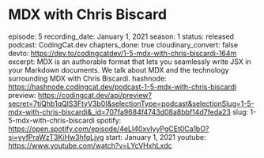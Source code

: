 # MDX with Chris Biscard

episode: 5
recording_date: January 1, 2021
season: 1
status: released
podcast: CodingCat.dev
chapters_done: true
cloudinary_convert: false
devto: https://dev.to/codingcatdev/1-5-mdx-with-chris-biscardi-164m
excerpt: MDX is an authorable format that lets you seamlessly write JSX in your Markdown documents. We talk about MDX and the technology surrounding MDX with Chris Biscardi.
hashnode: https://hashnode.codingcat.dev/podcast-1-5-mdx-with-chris-biscardi
preview: https://codingcat.dev/api/preview?secret=7tjQhb1qQlS3FtyV3b0I&selectionType=podcast&selectionSlug=1-5-mdx-with-chris-biscardi&_id=707fa9684f4743d08a8bbf14d7feda23
slug: 1-5-mdx-with-chris-biscardi
spotify: https://open.spotify.com/episode/4eLI40xvIyyPgCEt0Ca1bO?si=yyfPraWzT3KiHw3hfqLjvg
start: January 1, 2021
youtube: https://www.youtube.com/watch?v=LYcVHxhLxdc